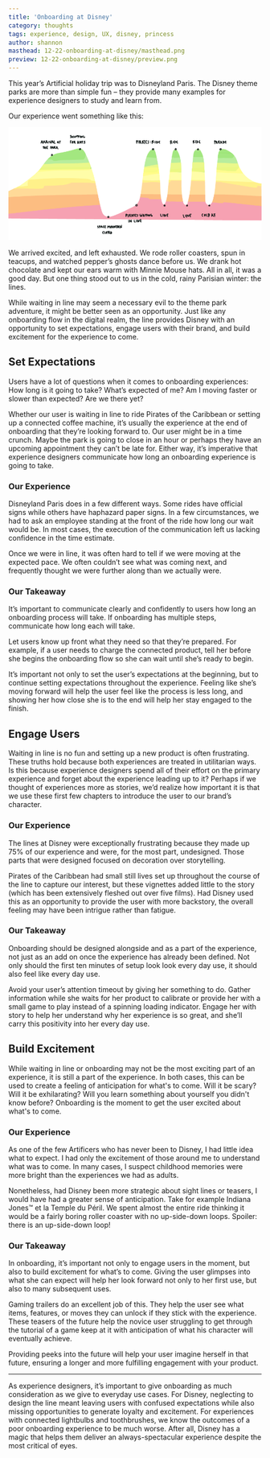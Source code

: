 ```yaml
---
title: 'Onboarding at Disney'
category: thoughts
tags: experience, design, UX, disney, princess
author: shannon
masthead: 12-22-onboarding-at-disney/masthead.png
preview: 12-22-onboarding-at-disney/preview.png
---
```


This year’s Artificial holiday trip was to Disneyland Paris. The Disney theme parks are more than simple fun – they provide many examples for experience designers to study and learn from.

Our experience went something like this:

![Experience Journey](12-22-onboarding-at-disney/ExperienceJourney.png)

We arrived excited, and left exhausted. We rode roller coasters, spun in teacups, and watched pepper’s ghosts dance before us. We drank hot chocolate and kept our ears warm with Minnie Mouse hats. All in all, it was a good day. But one thing stood out to us in the cold, rainy Parisian winter: the lines.

While waiting in line may seem a necessary evil to the theme park adventure, it might be better seen as an opportunity. Just like any onboarding flow in the digital realm, the line provides Disney with an opportunity to set expectations, engage users with their brand, and build excitement for the experience to come.

## Set Expectations

Users have a lot of questions when it comes to onboarding experiences: How long is it going to take? What’s expected of me? Am I moving faster or slower than expected? Are we there yet?

Whether our user is waiting in line to ride Pirates of the Caribbean or setting up a connected coffee machine, it’s usually the experience at the end of onboarding that they’re looking forward to. Our user might be in a time crunch. Maybe the park is going to close in an hour or perhaps they have an upcoming appointment they can’t be late for. Either way, it’s imperative that experience designers communicate how long an onboarding experience is going to take.

### Our Experience
Disneyland Paris does in a few different ways. Some rides have official signs while others have haphazard paper signs. In a few circumstances, we had to ask an employee standing at the front of the ride how long our wait would be. In most cases, the execution of the communication left us lacking confidence in the time estimate.

Once we were in line, it was often hard to tell if we were moving at the expected pace. We often couldn’t see what was coming next, and frequently thought we were further along than we actually were.

### Our Takeaway
It’s important to communicate clearly and confidently to users how long an onboarding process will take. If onboarding has multiple steps, communicate how long each will take.

Let users know up front what they need so that they’re prepared. For example, if a user needs to charge the connected product, tell her before she begins the onboarding flow so she can wait until she’s ready to begin.

It’s important not only to set the user’s expectations at the beginning, but to continue setting expectations throughout the experience. Feeling like she’s moving forward will help the user feel like the process is less long, and showing her how close she is to the end will help her stay engaged to the finish.

## Engage Users
Waiting in line is no fun and setting up a new product is often frustrating. These truths hold because both experiences are treated in utilitarian ways. Is this because experience designers spend all of their effort on the primary experience and forget about the experience leading up to it? Perhaps if we thought of experiences more as stories, we’d realize how important it is that we use these first few chapters to introduce the user to our brand’s character.


### Our Experience
The lines at Disney were exceptionally frustrating because they made up 75% of our experience and were, for the most part, undesigned. Those parts that were designed focused on decoration over storytelling.

Pirates of the Caribbean had small still lives set up throughout the course of the line to capture our interest, but these vignettes added little to the story (which has been extensively fleshed out over five films). Had Disney used this as an opportunity to provide the user with more backstory, the overall feeling may have been intrigue rather than fatigue.

### Our Takeaway
Onboarding should be designed alongside and as a part of the experience, not just as an add on once the experience has already been defined. Not only should the first ten minutes of setup look look every day use, it should also feel like every day use.

Avoid your user’s attention timeout by giving her something to do. Gather information while she waits for her product to calibrate or provide her with a small game to play instead of a spinning loading indicator. Engage her with story to help her understand why her experience is so great, and she’ll carry this positivity into her every day use.


## Build Excitement
While waiting in line or onboarding may not be the most exciting part of an experience, it is still a part of the experience. In both cases, this can be used to create a feeling of anticipation for what's to come. Will it be scary? Will it be exhilarating? Will you learn something about yourself you didn't know before? Onboarding is the moment to get the user excited about what's to come.

### Our Experience
As one of the few Artificers who has never been to Disney, I had little idea what to expect. I had only the excitement of those around me to understand what was to come. In many cases, I suspect childhood memories were more bright than the experiences we had as adults.

Nonetheless, had Disney been more strategic about sight lines or teasers, I would have had a greater sense of anticipation. Take for example Indiana Jones™ et la Temple du Péril. We spent almost the entire ride thinking it would be a fairly boring roller coaster with no up-side-down loops. Spoiler: there is an up-side-down loop!

### Our Takeaway
In onboarding, it’s important not only to engage users in the moment, but also to build excitement for what’s to come. Giving the user glimpses into what she can expect will help her look forward not only to her first use, but also to many subsequent uses.

Gaming trailers do an excellent job of this. They help the user see what items, features, or moves they can unlock if they stick with the experience. These teasers of the future help the novice user struggling to get through the tutorial of a game keep at it with anticipation of what his character will eventually achieve.

Providing peeks into the future will help your user imagine herself in that future, ensuring a longer and more fulfilling engagement with your product.

---

As experience designers, it’s important to give onboarding as much consideration as we give to everyday use cases. For Disney, neglecting to design the line meant leaving users with confused expectations while also missing opportunities to generate loyalty and excitement. For experiences with connected lightbulbs and toothbrushes, we know the outcomes of a poor onboarding experience to be much worse. After all, Disney has a magic that helps them deliver an always-spectacular experience despite the most critical of eyes.
